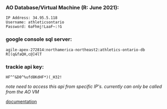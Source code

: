 ### AO Database/Virtual Machine (R: June 2021):
```
IP Address: 34.95.5.118
Username: athleticsontario
Password: 6aFhmj!LaaF~:!G
```
### google console sql server:
```
agile-apex-272814:northamerica-northeast2:athletics-ontario-db
R[(q&faQH,c@]4lT
```

### trackie api key:
```
HF^^&D0^%ufd8KdHF*)(_H32!
```
*note need to access this api from specific IP's. currently can only be called from the AO VM*

[documentation](https://github.com/CAPSTONE-2022-2023/Group_20/blob/main/documentation/Trackie-API-Documentation.pdf)

